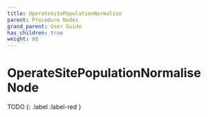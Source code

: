 ```yaml
---
title: OperateSitePopulationNormalise
parent: Procedure Nodes
grand_parent: User Guide
has_children: true
weight: 80
---
```

# OperateSitePopulationNormalise Node

TODO
{: .label .label-red }
